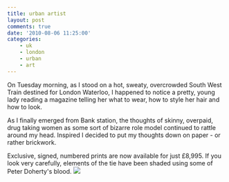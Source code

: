 ```yaml
---
title: urban artist
layout: post
comments: true
date: '2010-08-06 11:25:00'
categories:
    - uk
    - london
    - urban
    - art
---
```

On Tuesday morning, as I stood on a hot, sweaty, overcrowded South
West Train destined for London Waterloo, I happened to notice a
pretty, young lady reading a magazine telling her what to wear, how to
style her hair and how to look.

As I finally emerged from Bank station, the thoughts of skinny,
overpaid, drug taking women as some sort of bizarre role model
continued to rattle around my head. Inspired I decided to put my
thoughts down on paper - or rather brickwork.

Exclusive, signed, numbered prints are now available for just
&pound;8,995. If you look very carefully, elements of the tie have
been shaded using some of Peter Doherty's blood.
<a href="http://picasaweb.google.co.uk/lh/photo/lRnYv_tqQiGi0rn2OPQ9Kg?feat=embedwebsite"><img src="http://lh4.ggpht.com/_l2uGy1RGCiE/TFvuQdr3vHI/AAAAAAAABmc/mHXxjh6rLkA/s400/03082010.jpg"
/></a>
